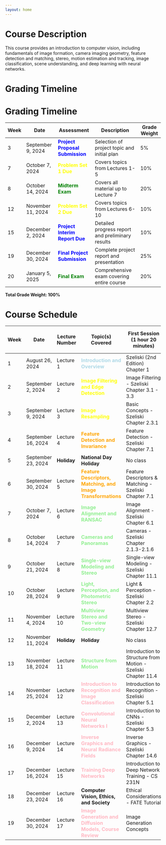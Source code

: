 ```yaml
---
layout: home
---
```

# Course Description
This course provides an introduction to computer vision, including fundamentals of image formation, camera imaging geometry, 
feature detection and matching, stereo, motion estimation and tracking, image classification, scene understanding, and deep learning with neural networks.



# Grading Timeline
# Grading Timeline

| Week | Date              | Assessment                          | Description                                  | Grade Weight |
|------|-------------------|-------------------------------------|----------------------------------------------|--------------|
| 3    | September 9, 2024 | <span style="color:blue">**Project Proposal Submission**</span> | Selection of project topic and initial plan  | 5%           |
| 7    | October 7, 2024   | <span style="color:yellow">**Problem Set 1 Due**</span>          | Covers topics from Lectures 1-5              | 10%          |
| 8    | October 14, 2024  | <span style="color:green">**Midterm Exam**</span>               | Covers all material up to Lecture 7          | 20%          |
| 12   | November 11, 2024 | <span style="color:yellow">**Problem Set 2 Due**</span>          | Covers topics from Lectures 6-10             | 10%          |
| 15   | December 2, 2024  | <span style="color:blue">**Project Interim Report Due**</span>   | Detailed progress report and preliminary results | 10%       |
| 19   | December 30, 2024 | <span style="color:blue">**Final Project Submission**</span>    | Complete project report and presentation     | 25%          |
| 20   | January 5, 2025   | <span style="color:green">**Final Exam**</span>                 | Comprehensive exam covering entire course    | 20%          |

**Total Grade Weight: 100%**




# Course Schedule

| Week | Date            | Lecture Number | Topic(s) Covered                                                                 | First Session (1 hour 20 minutes)                          | Second Session (1 hour 30 minutes)                      |
|------|-----------------|----------------|----------------------------------------------------------------------------------|-------------------------------------------------------------|---------------------------------------------------------|
| 1    | August 26, 2024 | Lecture 1      | <span style="color:lightblue">**Introduction and Overview**</span>               | Szeliski (2nd Edition) Chapter 1                            | Deep dive into foundational concepts                    |
| 2    | September 2, 2024 | Lecture 2      | <span style="color:yellow">**Image Filtering and Edge Detection**</span>         | Image Filtering - Szeliski Chapter 3.1 - 3.3               | Edge Detection - Szeliski Chapter 7.2                   |
| 3    | September 9, 2024 | Lecture 3      | <span style="color:yellow">**Image Resampling**</span>                           | Basic Concepts - Szeliski Chapter 2.3.1                    | Advanced Techniques - Szeliski Chapter 3.4-3.5          |
| 4    | September 16, 2024 | Lecture 4      | <span style="color:orange">**Feature Detection and Invariance**</span>           | Feature Detection - Szeliski Chapter 7.1                   | Feature Invariance - Szeliski Chapter 7.1               |
| 5    | September 23, 2024 | **Holiday**   | **National Day Holiday**                                                         | No class                                                    | No class                                                |
| 6    | September 30, 2024 | Lecture 5      | <span style="color:orange">**Feature Descriptors, Matching, and Image Transformations**</span> | Feature Descriptors & Matching - Szeliski Chapter 7.1      | Image Transformations - Szeliski Chapter 3.6            |
| 7    | October 7, 2024   | Lecture 6      | <span style="color:lightgreen">**Image Alignment and RANSAC**</span>             | Image Alignment - Szeliski Chapter 6.1                     | RANSAC - Szeliski Chapter 6.1                           |
| 8    | October 14, 2024 | Lecture 7      | <span style="color:lightgreen">**Cameras and Panoramas**</span>                  | Cameras - Szeliski Chapter 2.1.3-2.1.6                     | Panoramas - Szeliski Chapter 8                          |
| 9    | October 21, 2024 | Lecture 8      | <span style="color:lightgreen">**Single-view Modeling and Stereo**</span>        | Single-view Modeling - Szeliski Chapter 11.1               | Stereo - Szeliski Chapter 12.3-12.5                     |
| 10   | October 28, 2024 | Lecture 9      | <span style="color:lightgreen">**Light, Perception, and Photometric Stereo**</span> | Light & Perception - Szeliski Chapter 2.2                | Photometric Stereo - Szeliski Chapter 13.1              |
| 11   | November 4, 2024 | Lecture 10     | <span style="color:lightgreen">**Multiview Stereo and Two-view Geometry**</span> | Multiview Stereo - Szeliski Chapter 12.7                   | Two-view Geometry - Szeliski Chapter 11.3 and 12.1      |
| 12   | November 11, 2024 | **Holiday**    | **Holiday**                                                                      | No class                                                    | No class                                                |
| 13   | November 18, 2024 | Lecture 11     | <span style="color:lightgreen">**Structure from Motion**</span>                  | Introduction to Structure from Motion - Szeliski Chapter 11.4 | Advanced Concepts - Szeliski Chapter 11.4               |
| 14   | November 25, 2024 | Lecture 12     | <span style="color:lightpink">**Introduction to Recognition and Image Classification**</span> | Introduction to Recognition - Szeliski Chapter 5.1 | Image Classification - Szeliski Chapter 5.1, 5.3, 6.2   |
| 15   | December 2, 2024  | Lecture 13     | <span style="color:lightpink">**Convolutional Neural Networks I**</span>         | Introduction to CNNs - Szeliski Chapter 5.3                | Advanced CNN Concepts - Szeliski Chapter 5.4            |
| 16   | December 9, 2024  | Lecture 14     | <span style="color:lightpink">**Inverse Graphics and Neural Radiance Fields**</span> | Inverse Graphics - Szeliski Chapter 14.6                | Neural Radiance Fields - Szeliski Chapter 14.6          |
| 17   | December 16, 2024 | Lecture 15     | <span style="color:lightpink">**Training Deep Networks**</span>                  | Introduction to Deep Network Training - CS 231N            | Advanced Training Techniques - CS 231N                  |
| 18   | December 23, 2024 | Lecture 16     | <span style="color:lightpurple">**Computer Vision, Ethics, and Society**</span>  | Ethical Considerations - FATE Tutorial                     | Societal Impacts - FATE Tutorial                        |
| 19   | December 30, 2024 | Lecture 17     | <span style="color:lightpink">**Image Generation and Diffusion Models, Course Review**</span> | Image Generation Concepts  | Diffusion Models & Course Review |
